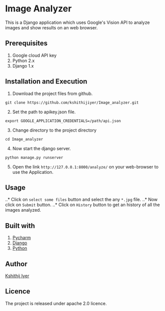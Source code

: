 # Image Analyzer
This is a Django application which uses Google's Vision API to analyze images and show results on an web browser.

## Prerequisites
1. Google cloud API key
2. Python 2.x
3. Django 1.x

## Installation and Execution
1. Download the project files from github.
```
git clone https://github.com/kshithijiyer/Image_analyzer.git
```
2. Set the path to apikey.json file.
```
export GOOGLE_APPLICATION_CREDENTIALS=/path/api.json
```
3. Change directory to the project directory 
```
cd Image_analyzer
```
4. Now start the django server.
```
python manage.py runserver
```
5. Open the link ```http://127.0.0.1:8000/analyze/``` on your web-browser to use the Application.

## Usage
..* Click on ```select some files``` button and select the any  ```*.jpg``` file.
..* Now click on ```Submit``` button.
..* Click on ```History``` button to get an history of all the images analyzed.

## Built with 
1. [Pycharm](https://www.jetbrains.com/pycharm/download/)
2. [Django](https://www.djangoproject.com/download/)
3. [Python](https://www.python.org/downloads/)

## Author
[Kshithij Iyer](https://www.linkedin.com/in/kshithij-iyer/)

## Licence 
The project is released under apache 2.0 licence.

